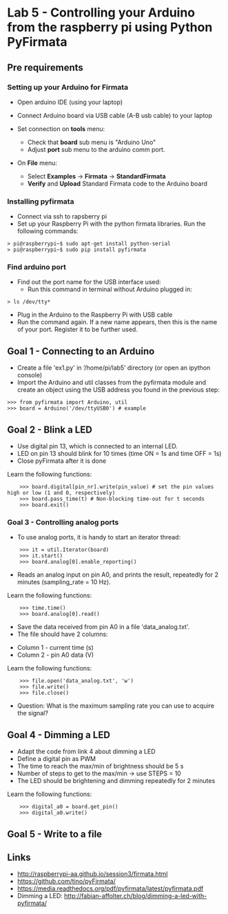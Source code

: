 # Lab 5 - Controlling your Arduino from the raspberry pi using Python PyFirmata


## Pre requirements 

### Setting up your Arduino for Firmata

* Open arduino IDE (using your laptop)
* Connect Arduino board via USB cable (A-B usb cable) to your laptop

* Set connection on **tools** menu:
  - Check that **board** sub menu is "Arduino Uno"
  - Adjust **port** sub menu to the arduino comm port.

* On **File** menu: 
  - Select **Examples** -> **Firmata** -> **StandardFirmata**
  - **Verify** and **Upload** Standard Firmata code to the Arduino board

### Installing pyfirmata 

* Connect via ssh to rapsberry pi
* Set up your Raspberry Pi with the python firmata libraries.
  Run the following commands:
```
> pi@raspberrypi~$ sudo apt-get install python-serial
> pi@raspberrypi~$ sudo pip install pyfirmata
```

### Find arduino port

* Find out the port name for the USB interface used:
  - Run this command in terminal without Arduino plugged in:
```
> ls /dev/tty*
```

  - Plug in the Arduino to the Raspberry Pi with USB cable
  - Run the command again. If a new name appears, then this is the name of your port. 
  Register it to be further used.
  
## Goal 1 - Connecting to an Arduino

* Create a file 'ex1.py' in ‘/home/pi/lab5’ directory (or open an ipython console)
* Import the Arduino and util classes from the pyfirmata module and create an object using the USB address you found in the previous step:
```
>>> from pyfirmata import Arduino, util
>>> board = Arduino('/dev/ttyUSB0') # example
```


## Goal 2 -  Blink a LED

* Use digital pin 13, which is connected to an internal LED.
* LED on pin 13 should blink for 10 times (time ON = 1s and time OFF = 1s)
* Close pyFirmata after it is done

Learn the following functions:
```
    >>> board.digital[pin_nr].write(pin_value) # set the pin values high or low (1 and 0, respectively)
    >>> board.pass_time(t) # Non-blocking time-out for t seconds
    >>> board.exit()
```

### Goal 3 - Controlling analog ports

* To use analog ports, it is handy to start an iterator thread:
```
    >>> it = util.Iterator(board)
    >>> it.start()
    >>> board.analog[0].enable_reporting()
```

* Reads an analog input on pin A0, and prints the result, repeatedly for 2 minutes (sampling_rate = 10 Hz).

Learn the following functions:
```
    >>> time.time()
    >>> board.analog[0].read()
```
    
* Save the data received from pin A0 in a file 'data_analog.txt'.
* The file should have 2 columns:
 - Column 1 - current time (s)
 - Column 2 - pin A0 data (V)

Learn the following functions:
```
    >>> file.open('data_analog.txt', 'w')
    >>> file.write()
    >>> file.close()
 ```

* Question: What is the maximum sampling rate you can use to acquire the signal?

## Goal 4 - Dimming a LED

* Adapt the code from link 4 about dimming a LED
* Define a digital pin as PWM
* The time to reach the max/min of brightness should be 5 s
* Number of steps to get to the max/min -> use STEPS = 10
* The LED should be brightening and dimming repeatedly for 2 minutes

Learn the following functions:
```
    >>> digital_a0 = board.get_pin()
    >>> digital_a0.write()
```

## Goal 5 - Write to a file 

## Links
* http://raspberrypi-aa.github.io/session3/firmata.html
* https://github.com/tino/pyFirmata/
* https://media.readthedocs.org/pdf/pyfirmata/latest/pyfirmata.pdf
* Dimming a LED: http://fabian-affolter.ch/blog/dimming-a-led-with-pyfirmata/


